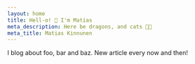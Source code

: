 ```yaml
---
layout: home
title: Hell-o! 👋 I'm Matias
meta_description: Here be dragons, and cats 🐱‍🐉
meta_title: Matias Kinnunen
---
```


I blog about
foo, bar and baz.
New article every now and then!
